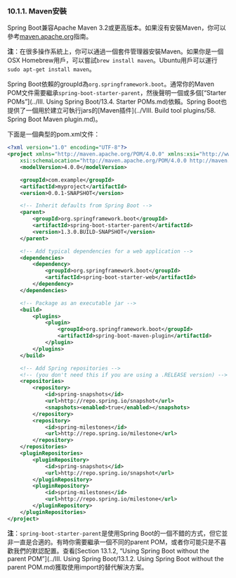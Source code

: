 ### 10.1.1. Maven安裝

Spring Boot兼容Apache Maven 3.2或更高版本。如果沒有安裝Maven，你可以參考[maven.apache.org](http://maven.apache.org/)指南。

**注**：在很多操作系統上，你可以通過一個套件管理器安裝Maven。如果你是一個OSX Homebrew用戶，可以嘗試`brew install maven`。Ubuntu用戶可以運行`sudo apt-get install maven`。

Spring Boot依賴的groupId為`org.springframework.boot`。通常你的Maven POM文件需要繼承`spring-boot-starter-parent`，然後聲明一個或多個[“Starter POMs”](../III. Using Spring Boot/13.4. Starter POMs.md)依賴。Spring Boot也提供了一個用於建立可執行jars的[Maven插件](../VIII. Build tool plugins/58. Spring Boot Maven plugin.md)。

下面是一個典型的pom.xml文件：
```xml
<?xml version="1.0" encoding="UTF-8"?>
<project xmlns="http://maven.apache.org/POM/4.0.0" xmlns:xsi="http://www.w3.org/2001/XMLSchema-instance"
    xsi:schemaLocation="http://maven.apache.org/POM/4.0.0 http://maven.apache.org/xsd/maven-4.0.0.xsd">
    <modelVersion>4.0.0</modelVersion>

    <groupId>com.example</groupId>
    <artifactId>myproject</artifactId>
    <version>0.0.1-SNAPSHOT</version>

    <!-- Inherit defaults from Spring Boot -->
    <parent>
        <groupId>org.springframework.boot</groupId>
        <artifactId>spring-boot-starter-parent</artifactId>
        <version>1.3.0.BUILD-SNAPSHOT</version>
    </parent>

    <!-- Add typical dependencies for a web application -->
    <dependencies>
        <dependency>
            <groupId>org.springframework.boot</groupId>
            <artifactId>spring-boot-starter-web</artifactId>
        </dependency>
    </dependencies>

    <!-- Package as an executable jar -->
    <build>
        <plugins>
            <plugin>
                <groupId>org.springframework.boot</groupId>
                <artifactId>spring-boot-maven-plugin</artifactId>
            </plugin>
        </plugins>
    </build>

    <!-- Add Spring repositories -->
    <!-- (you don't need this if you are using a .RELEASE version) -->
    <repositories>
        <repository>
            <id>spring-snapshots</id>
            <url>http://repo.spring.io/snapshot</url>
            <snapshots><enabled>true</enabled></snapshots>
        </repository>
        <repository>
            <id>spring-milestones</id>
            <url>http://repo.spring.io/milestone</url>
        </repository>
    </repositories>
    <pluginRepositories>
        <pluginRepository>
            <id>spring-snapshots</id>
            <url>http://repo.spring.io/snapshot</url>
        </pluginRepository>
        <pluginRepository>
            <id>spring-milestones</id>
            <url>http://repo.spring.io/milestone</url>
        </pluginRepository>
    </pluginRepositories>
</project>
```
**注**：`spring-boot-starter-parent`是使用Spring Boot的一個不錯的方式，但它並非一直是合適的。有時你需要繼承一個不同的parent POM，或者你可能只是不喜歡我們的默認配置。查看[Section 13.1.2, “Using Spring Boot without the parent POM”](../III. Using Spring Boot/13.1.2. Using Spring Boot without the parent POM.md)獲取使用import的替代解決方案。
